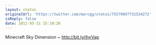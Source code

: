 ```yaml
---
layout: status
originalUrl: 'https://twitter.com/marcgg/status/75579897732534272'
isReply: false
date: 2011-05-31 15:10:26
---
```


Minecraft Sky Dimension ~ http://bit.ly/ihyVap
